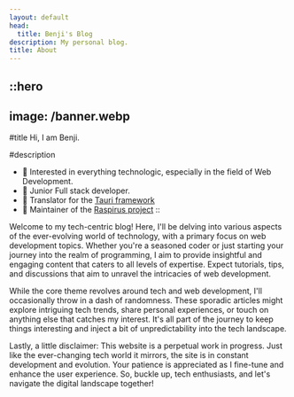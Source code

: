 ```yaml
---
layout: default
head:
  title: Benji's Blog
description: My personal blog.
title: About
---
```


::hero
---
image: /banner.webp
---
#title
Hi, I am Benji.

#description
- 👀 Interested in everything technologic, especially in the field of Web Development.
- 🌱 Junior Full stack developer.
- 🏴 Translator for the [Tauri framework](https://tauri.app)
- 🚀 Maintainer of the [Raspirus project](https://github.com/Raspirus)
::

Welcome to my tech-centric blog! Here, I'll be delving into various aspects of the ever-evolving world of technology, with a primary focus on web development topics. Whether you're a seasoned coder or just starting your journey into the realm of programming, I aim to provide insightful and engaging content that caters to all levels of expertise. Expect tutorials, tips, and discussions that aim to unravel the intricacies of web development.

While the core theme revolves around tech and web development, I'll occasionally throw in a dash of randomness. These sporadic articles might explore intriguing tech trends, share personal experiences, or touch on anything else that catches my interest. It's all part of the journey to keep things interesting and inject a bit of unpredictability into the tech landscape.

Lastly, a little disclaimer: This website is a perpetual work in progress. Just like the ever-changing tech world it mirrors, the site is in constant development and evolution. Your patience is appreciated as I fine-tune and enhance the user experience. So, buckle up, tech enthusiasts, and let's navigate the digital landscape together!
